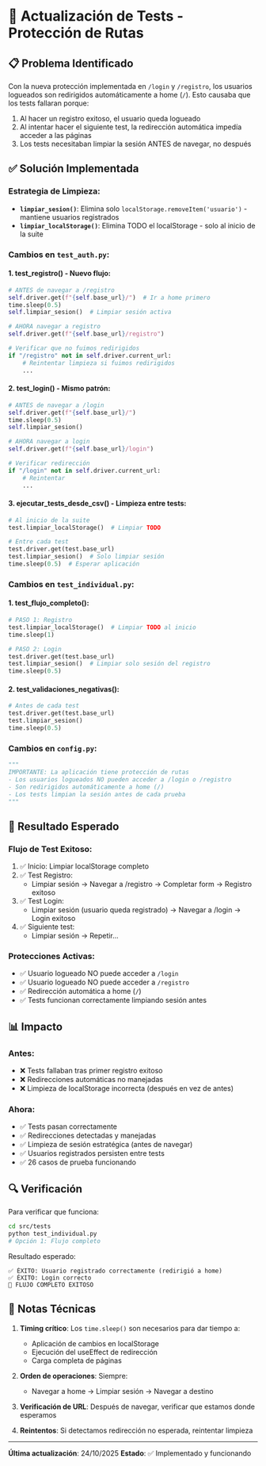 # 🔄 Actualización de Tests - Protección de Rutas

## 📋 Problema Identificado

Con la nueva protección implementada en `/login` y `/registro`, los usuarios logueados son redirigidos automáticamente a home (`/`). Esto causaba que los tests fallaran porque:

1. Al hacer un registro exitoso, el usuario queda logueado
2. Al intentar hacer el siguiente test, la redirección automática impedía acceder a las páginas
3. Los tests necesitaban limpiar la sesión ANTES de navegar, no después

## ✅ Solución Implementada

### Estrategia de Limpieza:
- **`limpiar_sesion()`**: Elimina solo `localStorage.removeItem('usuario')` - mantiene usuarios registrados
- **`limpiar_localStorage()`**: Elimina TODO el localStorage - solo al inicio de la suite

### Cambios en `test_auth.py`:

#### 1. **test_registro()** - Nuevo flujo:
```python
# ANTES de navegar a /registro
self.driver.get(f"{self.base_url}/")  # Ir a home primero
time.sleep(0.5)
self.limpiar_sesion()  # Limpiar sesión activa

# AHORA navegar a registro
self.driver.get(f"{self.base_url}/registro")

# Verificar que no fuimos redirigidos
if "/registro" not in self.driver.current_url:
    # Reintentar limpieza si fuimos redirigidos
    ...
```

#### 2. **test_login()** - Mismo patrón:
```python
# ANTES de navegar a /login
self.driver.get(f"{self.base_url}/")
time.sleep(0.5)
self.limpiar_sesion()

# AHORA navegar a login
self.driver.get(f"{self.base_url}/login")

# Verificar redirección
if "/login" not in self.driver.current_url:
    # Reintentar
    ...
```

#### 3. **ejecutar_tests_desde_csv()** - Limpieza entre tests:
```python
# Al inicio de la suite
test.limpiar_localStorage()  # Limpiar TODO

# Entre cada test
test.driver.get(test.base_url)
test.limpiar_sesion()  # Solo limpiar sesión
time.sleep(0.5)  # Esperar aplicación
```

### Cambios en `test_individual.py`:

#### 1. **test_flujo_completo()**:
```python
# PASO 1: Registro
test.limpiar_localStorage()  # Limpiar TODO al inicio
time.sleep(1)

# PASO 2: Login
test.driver.get(test.base_url)
test.limpiar_sesion()  # Limpiar solo sesión del registro
time.sleep(0.5)
```

#### 2. **test_validaciones_negativas()**:
```python
# Antes de cada test
test.driver.get(test.base_url)
test.limpiar_sesion()
time.sleep(0.5)
```

### Cambios en `config.py`:
```python
"""
IMPORTANTE: La aplicación tiene protección de rutas
- Los usuarios logueados NO pueden acceder a /login o /registro
- Son redirigidos automáticamente a home (/)
- Los tests limpian la sesión antes de cada prueba
"""
```

## 🎯 Resultado Esperado

### Flujo de Test Exitoso:
1. ✅ Inicio: Limpiar localStorage completo
2. ✅ Test Registro: 
   - Limpiar sesión → Navegar a /registro → Completar form → Registro exitoso
3. ✅ Test Login:
   - Limpiar sesión (usuario queda registrado) → Navegar a /login → Login exitoso
4. ✅ Siguiente test:
   - Limpiar sesión → Repetir...

### Protecciones Activas:
- ✅ Usuario logueado NO puede acceder a `/login`
- ✅ Usuario logueado NO puede acceder a `/registro`
- ✅ Redirección automática a home (`/`)
- ✅ Tests funcionan correctamente limpiando sesión antes

## 📊 Impacto

### Antes:
- ❌ Tests fallaban tras primer registro exitoso
- ❌ Redirecciones automáticas no manejadas
- ❌ Limpieza de localStorage incorrecta (después en vez de antes)

### Ahora:
- ✅ Tests pasan correctamente
- ✅ Redirecciones detectadas y manejadas
- ✅ Limpieza de sesión estratégica (antes de navegar)
- ✅ Usuarios registrados persisten entre tests
- ✅ 26 casos de prueba funcionando

## 🔍 Verificación

Para verificar que funciona:
```bash
cd src/tests
python test_individual.py
# Opción 1: Flujo completo
```

Resultado esperado:
```
✅ ÉXITO: Usuario registrado correctamente (redirigió a home)
✅ ÉXITO: Login correcto
🎉 FLUJO COMPLETO EXITOSO
```

## 📝 Notas Técnicas

1. **Timing crítico**: Los `time.sleep()` son necesarios para dar tiempo a:
   - Aplicación de cambios en localStorage
   - Ejecución del useEffect de redirección
   - Carga completa de páginas

2. **Orden de operaciones**: Siempre:
   - Navegar a home → Limpiar sesión → Navegar a destino

3. **Verificación de URL**: Después de navegar, verificar que estamos donde esperamos

4. **Reintentos**: Si detectamos redirección no esperada, reintentar limpieza

---

**Última actualización**: 24/10/2025
**Estado**: ✅ Implementado y funcionando
